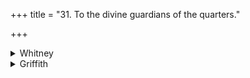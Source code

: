+++
title = "31. To the divine guardians of the quarters."

+++

<details><summary>Whitney</summary>

### Comment
Found in Pāipp. i. The hymn is called in Kāuś. (38. 11) āśāpālīyam, and is also reckoned by the schol. (8. 23, note) to the vāstoṣpatīyāni or vāstu gaṇa. It is used with xii. 1 in the ceremony (38. 16) for establishing a house, and again, except vs. 3, as dṛṅhaṇāni 'establishers' in a like rite (38. 11); it appears in one of the sava-sacrifices (64. 1) with an offering of four dishes (catuḥśarāva), and in the portent ceremony (127. 6) against obscuration of the "Seven Sages" (the Dipper, or Charles's Wain) by a comet. Verse 2 (32. 27, note; but the comm. says instead vs. 1, quoting its pratika) is reckoned among the aṅholin̄gās, and applied in rites for healing, security, long life, etc.; and vs. 4 (50. 11) in one for good fortune in the night. In Vāit. (36. 20) the hymn (as āśāpālīya) accompanies in the aśvamedha the turning loose of the sacrificial horse. And the comm. quotes it as used in Nakṣ. Kalpa 14 in the adbhuta mahāśanti.


### Translations
Translated: Weber, iv. 425; Ludwig, p. 372; Griffith, i. 35.
</details>

<details><summary>Griffith</summary>

A prayer for protection and general prosperity
</details>
